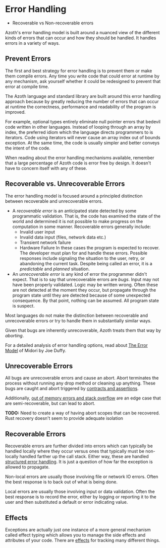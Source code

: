 # Error Handling

* Recoverable vs Non-recoverable errors

Azoth's error handling model is built around a nuanced view of the different kinds of errors that
can occur and how they should be handled. It handles errors in a variety of ways.

## Prevent Errors

The first and best strategy for error handling is to prevent them or make them compile errors. Any
time you write code that could error at runtime by any mechanism, ask yourself whether it could be
redesigned to prevent that error at compile time.

The Azoth language and standard library are built around this error handling approach because by
greatly reducing the number of errors that can occur at runtime the correctness, performance and
readability of the program is improved.

For example, optional types entirely eliminate null pointer errors that bedevil code written in
other languages. Instead of looping through an array by index, the preferred idiom which the
language directs programmers to is iterators. Code using iterators will never cause an array index
out of bounds exception. At the same time, the code is usually simpler and better conveys the intent
of the code.

When reading about the error handling mechanisms available, remember that a large percentage of
Azoth code is error free by design. It doesn't have to concern itself with any of these.

## Recoverable vs. Unrecoverable Errors

The error handling model is focused around a principled distinction between recoverable and
unrecoverable errors.

* A *recoverable error* is an anticipated state detected by some programmatic validation. That is,
  the code has examined the state of the world and determined it is not possible to make progress on
  the computation in some manner. Recoverable errors generally include:
  * Invalid user input
  * Invalid data input (files, network data etc.)
  * Transient network failure
  * Hardware Failure
  In these cases the program is expected to recover. The developer must plan for and handle these
  errors. Possible responses include signaling the situation to the user, retry, or abandoning the
  current task. Despite being called an error, it is a *predictable* and *planned* situation.
* An *unrecoverable error* is any kind of error the programmer didn't expect. That is to say that
  unrecoverable errors are *bugs*. Input may not have been properly validated. Logic may be written
  wrong. Often these are not detected at the moment they occur, but propagate through the program
  state until they are detected because of some unexpected consequence. By that point, nothing can
  be assumed. All program state is suspect.

Most languages do not make the distinction between recoverable and unrecoverable errors or try to
handle them in substantially similar ways.

Given that bugs are inherently unrecoverable, Azoth treats them that way by *aborting*.

For a detailed analysis of error handling options, read about [The Error
Model](http://joeduffyblog.com/2016/02/07/the-error-model/) of Midori by Joe Duffy.

## Unrecoverable Errors

All bugs are unrecoverable errors and cause an abort. Abort terminates the process without running
any drop method or cleaning up anything. These bugs are caught and abort triggered by [contracts and
assertions](contracts-assertions.md).

Additionally, [out of memory errors and stack overflow](out-of-memory.md) are an edge case that are
semi-recoverable, but can lead to abort.

**TODO:** Need to create a way of having abort scopes that can be recovered. Rust recovery doesn't
seem to provide adequate isolation

## Recoverable Errors

Recoverable errors are further divided into errors which can typically be handled locally where they
occur versus ones that typically must be non-locally handled farther up the call stack. Either way,
these are handled [structured error handling](structured-errors.md). It is just a question of how
far the exception is allowed to propagate.

Non-local errors are usually those involving file or network IO errors. Often the best response is
to back out of what is being done.

Local errors are usually those involving input or data validation. Often the best response is to
record the error, either by logging or reporting it to the user and then substituted a default or
error indicating value.

## Effects

Exceptions are actually just one instance of a more general mechanism called effect typing which
allows you to manage the side effects and attributes of your code. There are [effects](effects.md)
for tracking many different things.
